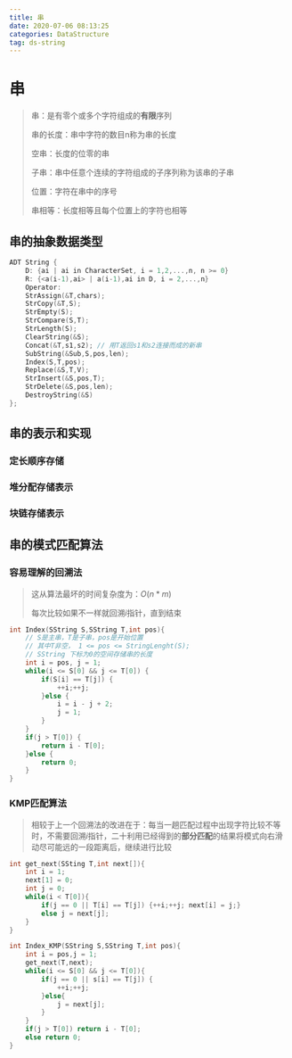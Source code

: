 ```yaml
---
title: 串
date: 2020-07-06 08:13:25
categories: DataStructure
tag: ds-string
---
```


# 串

> 串：是有零个或多个字符组成的**有限**序列
>
> 串的长度：串中字符的数目n称为串的长度
>
> 空串：长度的位零的串
>
> 子串：串中任意个连续的字符组成的子序列称为该串的子串
>
> 位置：字符在串中的序号
>
> 串相等：长度相等且每个位置上的字符也相等

## 串的抽象数据类型

```c
ADT String {
    D: {ai | ai in CharacterSet, i = 1,2,...,n, n >= 0}
    R: {<a(i-1),ai> | a(i-1),ai in D, i = 2,...,n}
    Operator:
    StrAssign(&T,chars);
    StrCopy(&T,S);
    StrEmpty(S);
    StrCompare(S,T);
    StrLength(S);
    ClearString(&S);
    Concat(&T,s1,s2); // 用T返回s1和s2连接而成的新串
    SubString(&Sub,S,pos,len);
    Index(S,T,pos);
    Replace(&S,T,V);
    StrInsert(&S,pos,T);
    StrDelete(&S,pos,len);
    DestroyString(&S)
};
```

## 串的表示和实现

### 定长顺序存储

### 堆分配存储表示

### 块链存储表示

## 串的模式匹配算法

### 容易理解的回溯法

> 这从算法最坏的时间复杂度为：$O(n*m)$
>
> 每次比较如果不一样就回溯$i$指针，直到结束

```c
int Index(SString S,SString T,int pos){
    // S是主串，T是子串，pos是开始位置
    // 其中T非空， 1 <= pos <= StringLenght(S);
    // SString 下标为0的空间存储串的长度
    int i = pos, j = 1;
    while(i <= S[0] && j <= T[0]) {
        if(S[i] == T[j]) {
            ++i;++j;
        }else {
            i = i - j + 2;
            j = 1;
        }
    }
    if(j > T[0]) {
        return i - T[0];
    }else {
        return 0;
    }
}
```

### KMP匹配算法

> 相较于上一个回溯法的改进在于：每当一趟匹配过程中出现字符比较不等时，不需要回溯$i$指针，二十利用已经得到的**部分匹配**的结果将模式向右滑动尽可能远的一段距离后，继续进行比较

```c
int get_next(SSting T,int next[]){
    int i = 1;
    next[1] = 0;
    int j = 0;
    while(i < T[0]){
        if(j == 0 || T[i] == T[j]) {++i;++j; next[i] = j;}
        else j = next[j];
	}
}

int Index_KMP(SString S,SString T,int pos){
    int i = pos,j = 1;
    get_next(T,next);
    while(i <= S[0] && j <= T[0]){
        if(j == 0 || s[i] == T[j]) {
            ++i;++j;
        }else{
            j = next[j];
        }
    }
    if(j > T[0]) return i - T[0];
    else return 0;
}
```

